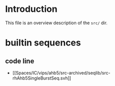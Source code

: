 # Introduction
This file is an overview description of the `src/` dir.

# builtin sequences
## code line
- [[Spaces/IC/vips/ahb5/src-archived/seqlib/src-rhAhb5SingleBurstSeq.svh]]

